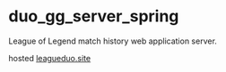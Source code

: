 # duo_gg_server_spring
 League of Legend match history web application server.

 hosted [leagueduo.site](http://leagueduo.site)
 
